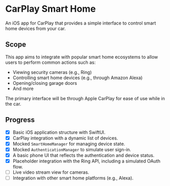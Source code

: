 # CarPlay Smart Home

An iOS app for CarPlay that provides a simple interface to control smart home devices from your car.

## Scope

This app aims to integrate with popular smart home ecosystems to allow users to perform common actions such as:
- Viewing security cameras (e.g., Ring)
- Controlling smart home devices (e.g., through Amazon Alexa)
- Opening/closing garage doors
- And more

The primary interface will be through Apple CarPlay for ease of use while in the car.

## Progress

- [X] Basic iOS application structure with SwiftUI.
- [X] CarPlay integration with a dynamic list of devices.
- [X] Mocked `SmartHomeManager` for managing device state.
- [X] Mocked `AuthenticationManager` to simulate user sign-in.
- [X] A basic phone UI that reflects the authentication and device status.
- [X] Placeholder integration with the Ring API, including a simulated OAuth flow.
- [ ] Live video stream view for cameras.
- [ ] Integration with other smart home platforms (e.g., Alexa).
